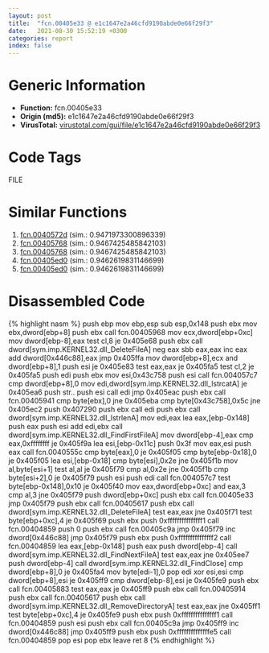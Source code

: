 ```yaml
---
layout: post
title:  "fcn.00405e33 @ e1c1647e2a46cfd9190abde0e66f29f3"
date:   2021-08-30 15:52:19 +0300
categories: report
index: false
---
```


# Generic Information
- **Function:** fcn.00405e33
- **Origin (md5):** e1c1647e2a46cfd9190abde0e66f29f3
- **VirusTotal:** [virustotal.com/gui/file/e1c1647e2a46cfd9190abde0e66f29f3][virustotal_ref]

# Code Tags
<span class="tag" id="FILE">FILE</span>


# Similar Functions

1. [fcn.0040572d][similar_1_ref] (sim.: 0.9471973300896339)
2. [fcn.00405768][similar_2_ref] (sim.: 0.9467425485842103)
3. [fcn.00405768][similar_3_ref] (sim.: 0.9467425485842103)
4. [fcn.00405ed0][similar_4_ref] (sim.: 0.9462619831146699)
5. [fcn.00405ed0][similar_5_ref] (sim.: 0.9462619831146699)


# Disassembled Code

{% highlight nasm %}
push ebp
mov ebp,esp
sub esp,0x148
push ebx
mov ebx,dword[ebp+8]
push ebx
call fcn.00405968
mov ecx,dword[ebp+0xc]
mov dword[ebp-8],eax
test cl,8
je 0x405e68
push ebx
call dword[sym.imp.KERNEL32.dll_DeleteFileA]
neg eax
sbb eax,eax
inc eax
add dword[0x446c88],eax
jmp 0x405ffa
mov dword[ebp+8],ecx
and dword[ebp+8],1
push esi
je 0x405e83
test eax,eax
je 0x405fa5
test cl,2
je 0x405fa5
push edi
push ebx
mov esi,0x43c758
push esi
call fcn.004057c7
cmp dword[ebp+8],0
mov edi,dword[sym.imp.KERNEL32.dll_lstrcatA]
je 0x405ea6
push str..
push esi
call edi
jmp 0x405eac
push ebx
call fcn.00405941
cmp byte[ebx],0
jne 0x405eba
cmp byte[0x43c758],0x5c
jne 0x405ec2
push 0x407290
push ebx
call edi
push ebx
call dword[sym.imp.KERNEL32.dll_lstrlenA]
mov edi,eax
lea eax,[ebp-0x148]
push eax
push esi
add edi,ebx
call dword[sym.imp.KERNEL32.dll_FindFirstFileA]
mov dword[ebp-4],eax
cmp eax,0xffffffff
je 0x405f9a
lea esi,[ebp-0x11c]
push 0x3f
mov eax,esi
push eax
call fcn.0040555c
cmp byte[eax],0
je 0x405f05
cmp byte[ebp-0x18],0
je 0x405f05
lea esi,[ebp-0x18]
cmp byte[esi],0x2e
jne 0x405f1b
mov al,byte[esi+1]
test al,al
je 0x405f79
cmp al,0x2e
jne 0x405f1b
cmp byte[esi+2],0
je 0x405f79
push esi
push edi
call fcn.004057c7
test byte[ebp-0x148],0x10
je 0x405f40
mov eax,dword[ebp+0xc]
and eax,3
cmp al,3
jne 0x405f79
push dword[ebp+0xc]
push ebx
call fcn.00405e33
jmp 0x405f79
push ebx
call fcn.00405617
push ebx
call dword[sym.imp.KERNEL32.dll_DeleteFileA]
test eax,eax
jne 0x405f71
test byte[ebp+0xc],4
je 0x405f69
push ebx
push 0xfffffffffffffff1
call fcn.00404859
push 0
push ebx
call fcn.00405c9a
jmp 0x405f79
inc dword[0x446c88]
jmp 0x405f79
push ebx
push 0xfffffffffffffff2
call fcn.00404859
lea eax,[ebp-0x148]
push eax
push dword[ebp-4]
call dword[sym.imp.KERNEL32.dll_FindNextFileA]
test eax,eax
jne 0x405ee7
push dword[ebp-4]
call dword[sym.imp.KERNEL32.dll_FindClose]
cmp dword[ebp+8],0
je 0x405fa4
mov byte[edi-1],0
pop edi
xor esi,esi
cmp dword[ebp+8],esi
je 0x405ff9
cmp dword[ebp-8],esi
je 0x405fe9
push ebx
call fcn.00405883
test eax,eax
je 0x405ff9
push ebx
call fcn.00405914
push ebx
call fcn.00405617
push ebx
call dword[sym.imp.KERNEL32.dll_RemoveDirectoryA]
test eax,eax
jne 0x405ff1
test byte[ebp+0xc],4
je 0x405fe9
push ebx
push 0xfffffffffffffff1
call fcn.00404859
push esi
push ebx
call fcn.00405c9a
jmp 0x405ff9
inc dword[0x446c88]
jmp 0x405ff9
push ebx
push 0xffffffffffffffe5
call fcn.00404859
pop esi
pop ebx
leave 
ret 8
{% endhighlight %}


[similar_1_ref]: /report/fcn.0040572d@84dc68a2818105dbfcb17693062b25c0
[similar_2_ref]: /report/fcn.00405768@a1f10d79c30d691bdf7d8fda931463b8
[similar_3_ref]: /report/fcn.00405768@510c8408eb3f0420e19240592ddc0b5b
[similar_4_ref]: /report/fcn.00405ed0@ca0b3b300c37cf83aa8195cdd053964b
[similar_5_ref]: /report/fcn.00405ed0@24d6dc92d07ce9e45a7cf05669535b54
[virustotal_ref]: https://www.virustotal.com/gui/file/e1c1647e2a46cfd9190abde0e66f29f3